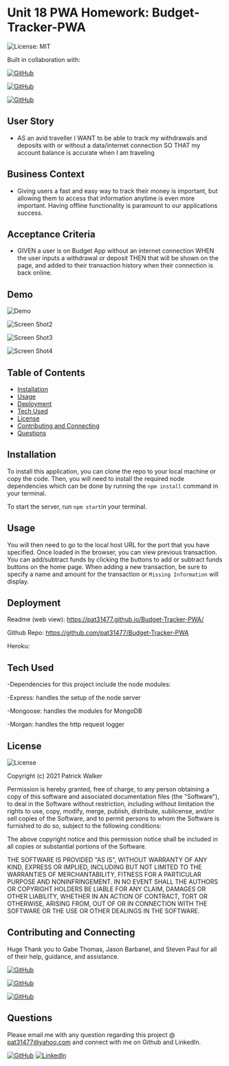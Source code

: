 # Unit 18 PWA Homework: Budget-Tracker-PWA

![License: MIT](https://img.shields.io/badge/License%3A-MIT-green.svg)

Built in collaboration with: 

[![GitHub](https://img.shields.io/badge/Gabe%20Thomas-Click%20Me!-blueviolet?style=plastic&logo=GitHub)](https://github.com/samohtebag)

[![GitHub](https://img.shields.io/badge/Jason%20Barbanel-Click%20Me!-blueviolet?style=plastic&logo=GitHub)](https://github.com/Jbarbss)

[![GitHub](https://img.shields.io/badge/Steven%20Paul-Click%20Me!-blueviolet?style=plastic&logo=GitHub)](https://github.com/etown285)

## User Story

* AS an avid traveller I WANT to be able to track my withdrawals and deposits with or without a data/internet connection SO THAT my account balance is accurate when I am traveling

## Business Context

* Giving users a fast and easy way to track their money is important, but allowing them to access that information anytime is even more important. Having offline functionality is paramount to our applications success.

## Acceptance Criteria

* GIVEN a user is on Budget App without an internet connection WHEN the user inputs a withdrawal or deposit THEN that will be shown on the page, and added to their transaction history when their connection is back online.

## Demo

![Demo](./images/FullDemo.gif?raw=true "Demo")

  ![Screen Shot2](./images/MainPage.png?raw=true "Screen Shot2")

  ![Screen Shot3](./images/Selection.png?raw=true "Screen Shot3")

  ![Screen Shot4](./images/DashBoard.png?raw=true "Screen Shot4")

## Table of Contents

-   [Installation](#installation)
-   [Usage](#usage)
-   [Deployment](#deployment)
-   [Tech Used](#techused)
-   [License](#license)
-   [Contributing and Connecting](#contributing)
-   [Questions](#questions)

## Installation

To install this application, you can clone the repo to your local machine or copy the code. Then, you will need to install the required node dependencies which can be done by running the `npm install` command in your terminal.

To start the server, run `npm start`in your terminal.  

## Usage

You will then need to go to the local host URL for the port that you have specified. Once loaded in the browser, you can view previous transaction. You can add/subtract funds by clicking the buttons to add or subtract funds buttons on the home page. When adding a new transaction, be sure to specify a name and amount for the transaction or `Missing Information` will display.

## Deployment
 Readme (web view): https://pat31477.github.io/Budget-Tracker-PWA/

Github Repo: https://github.com/pat31477/Budget-Tracker-PWA

Heroku: 



## Tech Used

-Dependencies for this project include the node modules:

-Express: handles the setup of the node server

-Mongoose: handles the modules for MongoDB

-Morgan: handles the http request logger

## License

![License](https://img.shields.io/badge/License%3A-MIT-green.svg)

Copyright (c) 2021 Patrick Walker

Permission is hereby granted, free of charge, to any person obtaining a copy
of this software and associated documentation files (the "Software"), to deal
in the Software without restriction, including without limitation the rights
to use, copy, modify, merge, publish, distribute, sublicense, and/or sell
copies of the Software, and to permit persons to whom the Software is
furnished to do so, subject to the following conditions:

The above copyright notice and this permission notice shall be included in all
copies or substantial portions of the Software.

THE SOFTWARE IS PROVIDED "AS IS", WITHOUT WARRANTY OF ANY KIND, EXPRESS OR
IMPLIED, INCLUDING BUT NOT LIMITED TO THE WARRANTIES OF MERCHANTABILITY,
FITNESS FOR A PARTICULAR PURPOSE AND NONINFRINGEMENT. IN NO EVENT SHALL THE
AUTHORS OR COPYRIGHT HOLDERS BE LIABLE FOR ANY CLAIM, DAMAGES OR OTHER
LIABILITY, WHETHER IN AN ACTION OF CONTRACT, TORT OR OTHERWISE, ARISING FROM,
OUT OF OR IN CONNECTION WITH THE SOFTWARE OR THE USE OR OTHER DEALINGS IN THE
SOFTWARE.
    

## Contributing and Connecting
Huge Thank you to Gabe Thomas, Jason Barbanel, and Steven Paul for all of their help, guidance, and assistance.


 [![GitHub](https://img.shields.io/badge/Gabe%20Thomas-Click%20Me!-blueviolet?style=plastic&logo=GitHub)](https://github.com/samohtebag)

  [![GitHub](https://img.shields.io/badge/Jason%20Barbanel-Click%20Me!-blueviolet?style=plastic&logo=GitHub)](https://github.com/Jbarbss)

  [![GitHub](https://img.shields.io/badge/Steven%20Paul-Click%20Me!-blueviolet?style=plastic&logo=GitHub)](https://github.com/etown285)

 
## Questions

 Please email me with any question regarding this project @ pat31477@yahoo.com and connect with me on Github and LinkedIn. 

  [![GitHub](https://img.shields.io/badge/Patrick%20Walker-Click%20Me!-blueviolet?style=plastic&logo=GitHub)](https://github.com/pat31477) 
  [![LinkedIn](https://img.shields.io/badge/Patrick%20Walker%20LinkedIn-Click%20Me!-grey?style=plastic&logo=LinkedIn&labelColor=blue)](https://www.linkedin.com/in/patrick-walker-926a35189/)